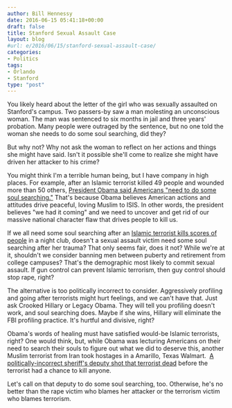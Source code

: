 ```yaml
---
author: Bill Hennessy
date: 2016-06-15 05:41:18+00:00
draft: false
title: Stanford Sexual Assault Case
layout: blog
#url: e/2016/06/15/stanford-sexual-assault-case/
categories:
- Politics
tags:
- Orlando
- Stanford
type: "post"
---
```


You likely heard about the letter of the girl who was sexually assaulted on Stanford's campus. Two passers-by saw a man molesting an unconscious woman. The man was sentenced to six months in jail and three years' probation. Many people were outraged by the sentence, but no one told the woman she needs to do some soul searching, did they?

But why not? Why not ask the woman to reflect on her actions and things she might have said. Isn't it possible she'll come to realize she might have driven her attacker to his crime?

You might think I'm a terrible human being, but I have company in high places. For example, after an Islamic terrorist killed 49 people and wounded more than 50 others, [President Obama said Americans "need to do some soul searching."](https://pamelageller.com/2016/06/obama-we-need-to-do-some-soul-searching-after-orlando-massacre.html/) That's because Obama believes American actions and attitudes drive peaceful, loving Muslim to ISIS. In other words, the president believes "we had it coming" and we need to uncover and get rid of our massive national character flaw that drives people to kill us.

If we all need some soul searching after an [Islamic terrorist kills scores of people](https://hennessysview.com/2016/06/13/no-one-else-is-talking-about-this/) in a night club, doesn't a sexual assault victim need some soul searching after her trauma? That only seems fair, does it not? While we're at it, shouldn't we consider banning men between puberty and retirement from college campuses? That's the demographic most likely to commit sexual assault. If gun control can prevent Islamic terrorism, then guy control should stop rape, right?

The alternative is too politically incorrect to consider. Aggressively profiling and going after terrorists might hurt feelings, and we can't have that. Just ask Crooked Hillary or Legacy Obama. They will tell you profiling doesn't work, and soul searching does. Maybe if she wins, Hillary will eliminate the FBI profiling practice. It's hurtful and divisive, right?

Obama's words of healing must have satisfied would-be Islamic terrorists, right? One would think, but, while Obama was lecturing Americans on their need to search their souls to figure out what we did to deserve this, another Muslim terrorist from Iran took hostages in a Amarillo, Texas Walmart.  [A politically-incorrect sheriff's deputy shot that terrorist dead](https://www.thegatewaypundit.com/2016/06/muslim-mohammad-moghaddam-opens-fire-amarillo-walmart-shot-dead-police/) before the terrorist had a chance to kill anyone.

Let's call on that deputy to do some soul searching, too. Otherwise, he's no better than the rape victim who blames her attacker or the terrorism victim who blames terrorism.




